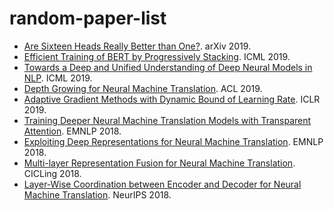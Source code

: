 # random-paper-list

- [Are Sixteen Heads Really Better than One?](https://arxiv.org/pdf/1905.10650.pdf). arXiv 2019.
- [Efficient Training of BERT by Progressively Stacking](http://proceedings.mlr.press/v97/gong19a/gong19a.pdf). ICML 2019.
- [Towards a Deep and Unified Understanding of Deep Neural Models in NLP](http://proceedings.mlr.press/v97/guan19a/guan19a.pdf). ICML 2019.
- [Depth Growing for Neural Machine Translation](https://arxiv.org/pdf/1907.01968.pdf). ACL 2019.
- [Adaptive Gradient Methods with Dynamic Bound of Learning Rate](https://openreview.net/pdf?id=Bkg3g2R9FX). ICLR 2019.
- [Training Deeper Neural Machine Translation Models with Transparent Attention](https://arxiv.org/pdf/1808.07561.pdf). EMNLP 2018.
- [Exploiting Deep Representations for Neural Machine Translation](https://arxiv.org/pdf/1810.10181.pdf). EMNLP 2018.
- [Multi-layer Representation Fusion for Neural Machine Translation](https://www.aclweb.org/anthology/C18-1255). CICLing 2018.
- [Layer-Wise Coordination between Encoder and Decoder for Neural Machine Translation](https://papers.nips.cc/paper/8019-layer-wise-coordination-between-encoder-and-decoder-for-neural-machine-translation.pdf). NeurIPS 2018.
